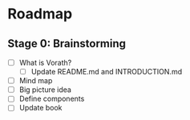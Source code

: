 # Roadmap

## Stage 0: Brainstorming

- [ ] What is Vorath?
    - [ ] Update README.md and INTRODUCTION.md
- [ ] Mind map
- [ ] Big picture idea
- [ ] Define components
- [ ] Update book